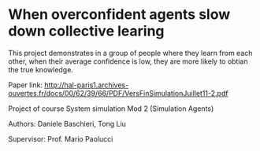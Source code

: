 When overconfident agents slow down collective learing
==================


This project demonstrates in a group of people where they learn from each other, 
when their average confidence is low, they are more likely to obtian the true knowledge.


Paper link: http://hal-paris1.archives-ouvertes.fr/docs/00/62/39/66/PDF/VersFinSimulationJuillet11-2.pdf

Project of course System simulation Mod 2 (Simulation Agents)

Authors: Daniele Baschieri, Tong Liu

Supervisor: Prof. Mario Paolucci
